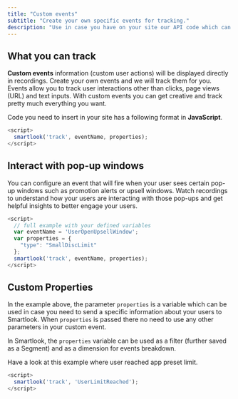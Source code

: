 ```yaml
---
title: "Custom events"
subtitle: "Create your own specific events for tracking."
description: "Use in case you have on your site our API code which can Identify visitor."
---
```


## What you can track

**Custom events** information (custom user actions) will be displayed directly in recordings. Create your own events and we will track them for you. Events allow you to track user interactions other than clicks, page views (URL) and text inputs.  With custom events you can get creative and track pretty much everything you want.

Code you need to insert in your site has a following format in **JavaScript**.

```js
<script>
  smartlook('track', eventName, properties);
</script>
```

## Interact with pop-up windows

You can configure an event that will fire when your user sees certain pop-up windows such as promotion alerts or upsell windows. Watch recordings to understand how your users are interacting with those pop-ups and get helpful insights to better engage your users.

```js
<script>
  // full example with your defined variables
  var eventName = 'UserOpenUpsellWindow';
  var properties = {
    "type": "SmallDiscLimit"
  };
  smartlook('track', eventName, properties);
</script>
```

## Custom Properties

In the example above, the parameter `properties` is a variable which can be used in case you need to send a specific information about your users to Smartlook. When `properties` is passed there no need to use any other parameters in your custom event.

In Smartlook, the `properties` variable can be used as a filter (further saved as a Segment) and as a dimension for events breakdown.

Have a look at this example where user reached app preset limit.

```js
<script>
  smartlook('track', 'UserLimitReached');
</script>
```
